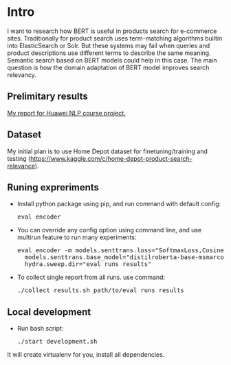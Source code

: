 # Intro

I want to research how BERT is useful in products search for e-commerce sites. Traditionally for product search uses term-matching algorithms builtin into ElasticSearch or Solr. But these systems may fail when queries and product descriptions use different terms to describe the same meaning. Semantic search based on BERT models could help in this case.
The main question is how the domain adaptation of BERT model improves search relevancy. 

## Prelimitary results
[My report for Huawei NLP course project.](docs/huawei_course_report/main.pdf)

## Dataset

My initial plan is to use Home Depot dataset for finetuning/training and testing (https://www.kaggle.com/c/home-depot-product-search-relevance).

## Runing expreriments
* Install python package using pip, and run command with default config:
  <pre>
  eval_encoder
  </pre>

* You can override any config option using command line, and use multirun feature to run many experiments:
  <pre>
  eval_encoder -m models.senttrans.loss="SoftmaxLoss,CosineSimilarityLoss" \
    models.senttrans.base_model="distilroberta-base-msmarco-v2,distilbert-base-nli-stsb-quora-ranking,sentence-transformers/LaBSE" \
    hydra.sweep.dir="eval_runs_results"
  </pre>

* To collect single report from all runs. use command:
  <pre>
  ./collect_results.sh path/to/eval_runs_results
  </pre>


## Local development

* Run bash script:
  <pre>
  ./start_development.sh
  </pre>

It will create virtualenv for you, install all dependencies.